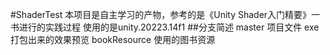 #ShaderTest
本项目是自主学习的产物，参考的是《Unity Shader入门精要》一书进行的实践过程
使用的是unity.20223.14f1
##分支简述
master 项目文件
exe 打包出来的效果预览
bookResource 使用的图书资源
